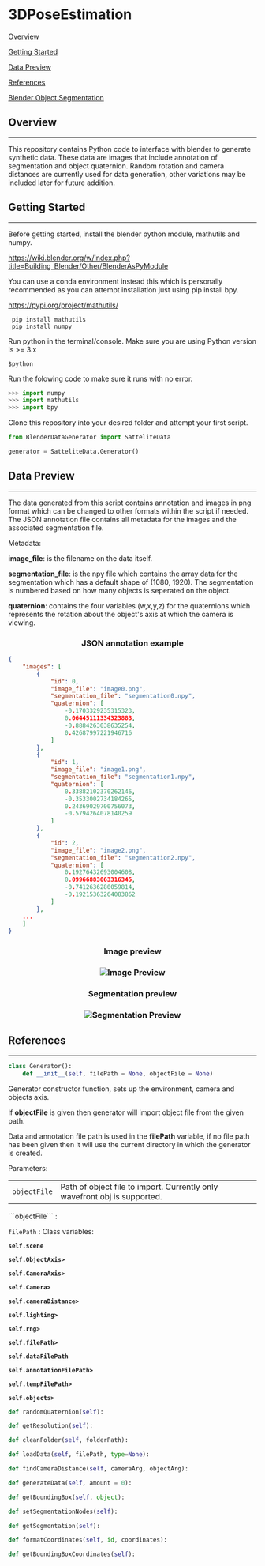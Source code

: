 # 3DPoseEstimation
[Overview](#overview)

[Getting Started](#gettingstarted)

[Data Preview](#datapreview)

[References](#references)

[Blender Object Segmentation](/ObjectSegmentationWalkthrough.md)

<h2 id='overview'> Overview </h2>

---
This repository contains Python code to interface with blender to generate synthetic data. These data are images that include annotation of segmentation and object quaternion. Random rotation and camera distances are currently used for data generation, other variations may be included later for future addition.

<h2 id='gettingstarted'> Getting Started </h2>

---
Before getting started, install the blender python module, mathutils and numpy.

https://wiki.blender.org/w/index.php?title=Building_Blender/Other/BlenderAsPyModule

You can use a conda environment instead this which is personally recommended as you can attempt installation just using pip install bpy.

https://pypi.org/project/mathutils/

```
 pip install mathutils
 pip install numpy
```

Run python in the terminal/console.
Make sure you are using Python version is >= 3.x

```
$python
```

Run the folowing code to make sure it runs with no error.

```python
>>> import numpy
>>> import mathutils
>>> import bpy
```
Clone this repository into your desired folder and 
attempt your first script.

```python
from BlenderDataGenerator import SatteliteData

generator = SatteliteData.Generator()

```
<h2 id='datapreview'> Data Preview </h2>

---
The data generated from this script contains annotation and images in png format which can be changed to other formats within the script if needed. The JSON annotation file contains all metadata for the images and the associated segmentation file.

Metadata:

<b>image_file</b>: is the filename on the data itself.


<b>segmentation_file</b>: is the npy file which contains the array data for the segmentation which has a default shape of (1080, 1920). The segmentation is numbered based on how many objects is seperated on the object.

<b>quaternion</b>: contains the four variables (w,x,y,z) for the quaternions which represents the rotation about the object's axis at which the camera is viewing.


<div align="center">
<h3><b> JSON annotation example </b></h3>
<div align="left">

```json
{
    "images": [
        {
            "id": 0,
            "image_file": "image0.png",
            "segmentation_file": "segmentation0.npy",
            "quaternion": [
                -0.1703329235315323,
                0.06445111334323883,
                -0.8884263038635254,
                0.42687997221946716
            ]
        },
        {
            "id": 1,
            "image_file": "image1.png",
            "segmentation_file": "segmentation1.npy",
            "quaternion": [
                0.33882102370262146,
                -0.3533002734184265,
                0.24369029700756073,
                -0.5794264078140259
            ]
        },
        {
            "id": 2,
            "image_file": "image2.png",
            "segmentation_file": "segmentation2.npy",
            "quaternion": [
                0.19276432693004608,
                0.09966883063316345,
                -0.7412636280059814,
                -0.19215363264083862
            ]
        }, 
    ...
    ]
}
```
</div>
<h3><b>Image preview</b><h3>

![Image Preview](imagePreview.png)

<h3><b>Segmentation preview</b><h3>

![Segmentation Preview](segmentationPreview.png)

</div>

<h2 id='references'> References </h2>

----
```python
class Generator():
    def __init__(self, filePath = None, objectFile = None)
```
Generator constructor function, sets up the environment, camera and objects axis.

If <b>objectFile</b> is given then generator will import object file from the given path.

Data and annotation file path is used in the <b>filePath</b> variable, if no file path has been given then it will use the current directory in which the generator is created.

Parameters:

<table>
<tr>
<td>
<code>objectFile<code>
</td>
<td>
Path of object file to import. Currently only wavefront obj is supported.
</td>
</tr>
</table>
```objectFile``` :

```filePath``` :
Class variables:

<b>```self.scene```</b>

<b>```self.ObjectAxis>```</b>

<b>```self.CameraAxis>```</b>

<b>```self.Camera>```</b>

<b>```self.cameraDistance>```</b>

<b>```self.lighting>```</b>

<b>```self.rng>```</b> 

<b>```self.filePath>```</b>

<b>```self.dataFilePath```</b>

<b>```self.annotationFilePath>```</b>

<b>```self.tempFilePath>```</b>

<b>```self.objects>```</b>


```python
def randomQuaternion(self):
```
```python
def getResolution(self):
```
```python
def cleanFolder(self, folderPath):
```
```python
def loadData(self, filePath, type=None):
```

```python
def findCameraDistance(self, cameraArg, objectArg):
```
```python
def generateData(self, amount = 0):
```
```python
def getBoundingBox(self, object):
```
```python
def setSegmentationNodes(self):
```
```python
def getSegmentation(self):
```
```python
def formatCoordinates(self, id, coordinates):
```
```python
def getBoundingBoxCoordinates(self):
```

